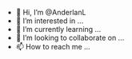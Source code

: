 - 👋 Hi, I’m @AnderlanL
- 👀 I’m interested in ...
- 🌱 I’m currently learning ...
- 💞️ I’m looking to collaborate on ...
- 📫 How to reach me ...

<!---
AnderlanL/AnderlanL is a ✨ special ✨ repository because its `README.md` (this file) appears on your GitHub profile.
You can click the Preview link to take a look at your changes.
--->
